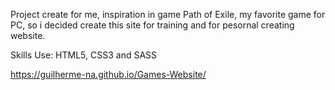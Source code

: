 Project create for me, inspiration in game Path of Exile, my favorite game for PC, so i decided create this site for training and for pesornal creating website.

Skills Use: HTML5, CSS3 and SASS


https://guilherme-na.github.io/Games-Website/

